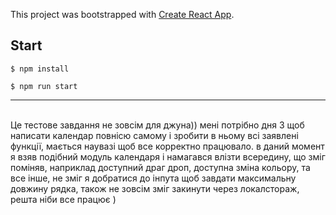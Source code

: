 This project was bootstrapped with [Create React App](https://github.com/facebook/create-react-app).

## Start
```
$ npm install
```
```
$ npm run start
```
<hr>
<br>
Це тестове завдання не зовсім для джуна)) мені потрібно дня 3 щоб написати календар повнісю самому і зробити в ньому всі заявлені функції, мається наувазі щоб все корректно працювало. в даний момент я взяв подібний модуль календаря і намагався влізти всередину, що зміг поміняв, наприклад доступний драг дроп, доступна зміна кольору, та все інше, не зміг я добратися до інпута щоб завдати максимальну довжину рядка, також не зовсім зміг закинути через локалстораж, решта ніби все працює )
